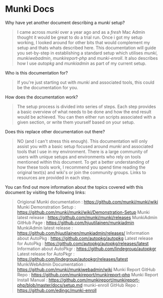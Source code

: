 Munki Docs
=========

Why have yet another document describing a _munki_ setup? 
> I came across _munki_ over a year ago and as a _fresh_ Mac Admin thought it would be great to do a trial run. Once i got my setup working, I looked around for other bits that would complement my setup and thats whats described here. 
> This documentation will guide you set-by-step in establishing a standard setup which utilises _munki_, _munkiwebadmin_, _munkireport-php_ and _munki-enroll_. It also describes how I use _autopkg_ and _munkiadmin_ as part of my current setup. 

Who is this documentation for? 
> If you're just starting out with _munki_ and associated tools, this could be the documentation for you. 

How does the documentation work?
> The setup process is divided into series of steps. Each step provides a basic overview of what needs to be done and how the end result would be achieved. You can then either run scripts associated with a given section, or write them yourself based on your setup. 

Does this replace other documentation out there?
> NO (and I can't stress this enough). This documentation will only assist you with a basic setup focused around _munki_ and associated tools that I use in my environment. 
> There is a large community of users with unique setups and environments who rely on tools mentioned within this document. To get a better understanding of how these tools work, I recommend you spend time reading the original text(s) and wiki's or join the community groups. Links to resources are provided in each step.

You can find out more information about the topics covered with this document by visiting the following links:
> Origional Munki documentation  : https://github.com/munki/munki/wiki
> Munki Demonstration Setup      : https://github.com/munki/munki/wiki/Demonstration-Setup
  > Munki latest release         : https://github.com/munki/munki/releases
> MunkiAdmin GitHub Page         : https://github.com/hjuutilainen/munkiadmin
  > MunkiAdmin latest release    : https://github.com/hjuutilainen/munkiadmin/releases/
> Information about AutoPkg      : https://github.com/autopkg/autopkg
  > Latest release for AutoPkg   : https://github.com/autopkg/autopkg/releases/latest
> Information about AutoPkgr     : https://github.com/lindegroup/autopkgr
  > Latest release for AutoPkgr  : https://github.com/lindegroup/autopkgr/releases/latest
> MunkiWebAdmin Documentation    : https://github.com/munki/munkiwebadmin/wiki
> Munki Report GitHub Repo       : https://github.com/munkireport/munkireport-php
> Munki Report Install Manual    : https://github.com/munkireport/munkireport-php/blob/master/docs/setup.md
> munki-enroll GitHub Repo       : https://github.com/edingc/munki-enroll
